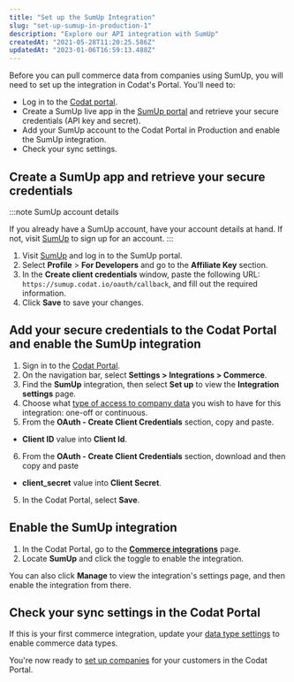 ```yaml
---
title: "Set up the SumUp Integration"
slug: "set-up-sumup-in-production-1"
description: "Explore our API integration with SumUp"
createdAt: "2021-05-28T11:20:25.586Z"
updatedAt: "2023-01-06T16:59:13.488Z"
---
```


Before you can pull commerce data from companies using SumUp, you will need to set up the integration in Codat's Portal. You'll need to:

- Log in to the <a className="external" href="https://app.codat.io" target="_blank">Codat portal</a>.
- Create a SumUp live app in the <a className="external" href="https://me.sumup.com/en-gb/login/" target="_blank">SumUp portal</a> and retrieve your secure credentials (API key and secret).
- Add your SumUp account to the Codat Portal in Production and enable the SumUp integration.
- Check your sync settings.

## Create a SumUp app and retrieve your secure credentials

:::note SumUp account details

If you already have a SumUp account, have your account details at hand. If not, visit <a href="https://sumup.co.uk/">SumUp</a> to sign up for an account.
:::

1. Visit <a className="external" href="https://sumup.co.uk/" target="_blank">SumUp</a> and log in to the SumUp portal.
2. Select **Profile** > **For Developers** and go to the **Affiliate Key** section.
3. In the **Create client credentials** window, paste the following URL: `https://sumup.codat.io/oauth/callback`, and fill out the required information.
4. Click **Save** to save your changes.

## Add your secure credentials to the Codat Portal and enable the SumUp integration

1. Sign in to the <a href="https://app.codat.io" target="_blank">Codat Portal</a>.
2. On the navigation bar, select **Settings > Integrations > Commerce**.
3. Find the **SumUp** integration, then select **Set up** to view the **Integration settings** page.
4. Choose what [type of access to company data](/data-sync-settings) you wish to have for this integration: one-off or continuous.
5. From the **OAuth - Create Client Credentials** section, copy and paste.

- **Client ID** value into **Client Id**.

6. From the **OAuth - Create Client Credentials** section, download and then copy and paste

- **client_secret** value into **Client Secret**.

5. In the Codat Portal, select **Save**.

## Enable the SumUp integration

1. In the Codat Portal, go to the <a className="external" href="https://app.codat.io/settings/integrations/commerce" target="blank">**Commerce integrations**</a> page.
2. Locate **SumUp** and click the toggle to enable the integration.

You can also click **Manage** to view the integration's settings page, and then enable the integration from there.

## Check your sync settings in the Codat Portal

If this is your first commerce integration, update your [data type settings](/commerce-sync-settings) to enable commerce data types.

You're now ready to [set up companies](/portal-managing-companies#add-a-new-company) for your customers in the Codat Portal.
